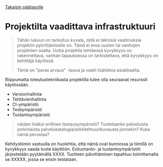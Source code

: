 [Takaisin päätasolle](./README.md)

# Projektilta vaadittava infrastruktuuri

> Tähän lukuun on tarkoitus kuvata, mitä ei teknisiä vaatimuksia
> projektin pyörittämiselle on. Tämä ei eroa uusien tai vanhojen
> projektien osalta. Uutta projektia tehtäessä kyvykkyys on
> rakennettava, vanhan tapauksessa on tarkistettava, että kyvykkyys on
> kehittäjä käytössä.
> 
> Tämä on "paras arvaus" -tasoa ja vaatii lisätietoa asiakkaalta.

Riippumatta toteutustekniikasta projektilla tulee olla seuraavat resurssit käytössään.

 * Versionhallinta
 * Tehtävienhallinta
 * CI-ympäristö
 * Testiympäristö
 * Tuotantoympäristö
 
> näiden lisäksi erillinen testausympäristö? Tuotetaanko palveluista
> jonkinlaista palvelukatalogia/arkkitehtuurikuvausta jonnekin? Kuka
> nämä perustaa?

Kehitystiimin vastuulla on huolehtia, että nämä ovat kunnossa ja
tiimillä on kyvykkyys saada tuote käyttöön. Esituotanto- ja
tuotantoympäristöt järjestetään pyytämällä XXXX. Tuotteen
päivittäminen tapahtuu toimittamalla se XXXXX, jossa se ensin
testataan.
